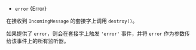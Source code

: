 <!-- YAML
added: v0.3.0
-->

* `error` {Error}

在接收到 `IncomingMessage` 的套接字上调用 `destroy()`。 

如果提供了 `error`，则会在套接字上触发 `'error'` 事件，并将 `error` 作为参数传给该事件上的所有监听器。

